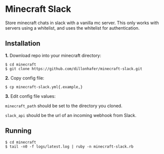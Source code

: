 # Minecraft Slack
Store minecraft chats in slack with a vanilla mc server. This only works with servers using a whitelist, and uses the whitelist for authentication.

## Installation

**1.** Download repo into your minecraft directory:

```
$ cd minecraft
$ git clone https://github.com/dillonhafer/minecraft-slack.git
```

**2.** Copy config file:

```
$ cp minecraft-slack.yml{.example,}
```

**3.** Edit config file values:

`minecraft_path` should be set to the directory you cloned.

`slack_api` should be the url of an incoming webhook from Slack.

## Running

```
$ cd minecraft
$ tail -n0 -f logs/latest.log | ruby -n minecraft-slack.rb
```